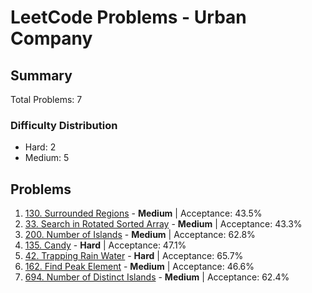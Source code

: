 # LeetCode Problems - Urban Company

## Summary
Total Problems: 7

### Difficulty Distribution

- Hard: 2
- Medium: 5

## Problems

1. [130. Surrounded Regions](https://leetcode.com/problems/surrounded-regions/) - **Medium** | Acceptance: 43.5%
2. [33. Search in Rotated Sorted Array](https://leetcode.com/problems/search-in-rotated-sorted-array/) - **Medium** | Acceptance: 43.3%
3. [200. Number of Islands](https://leetcode.com/problems/number-of-islands/) - **Medium** | Acceptance: 62.8%
4. [135. Candy](https://leetcode.com/problems/candy/) - **Hard** | Acceptance: 47.1%
5. [42. Trapping Rain Water](https://leetcode.com/problems/trapping-rain-water/) - **Hard** | Acceptance: 65.7%
6. [162. Find Peak Element](https://leetcode.com/problems/find-peak-element/) - **Medium** | Acceptance: 46.6%
7. [694. Number of Distinct Islands](https://leetcode.com/problems/number-of-distinct-islands/) - **Medium** | Acceptance: 62.4%